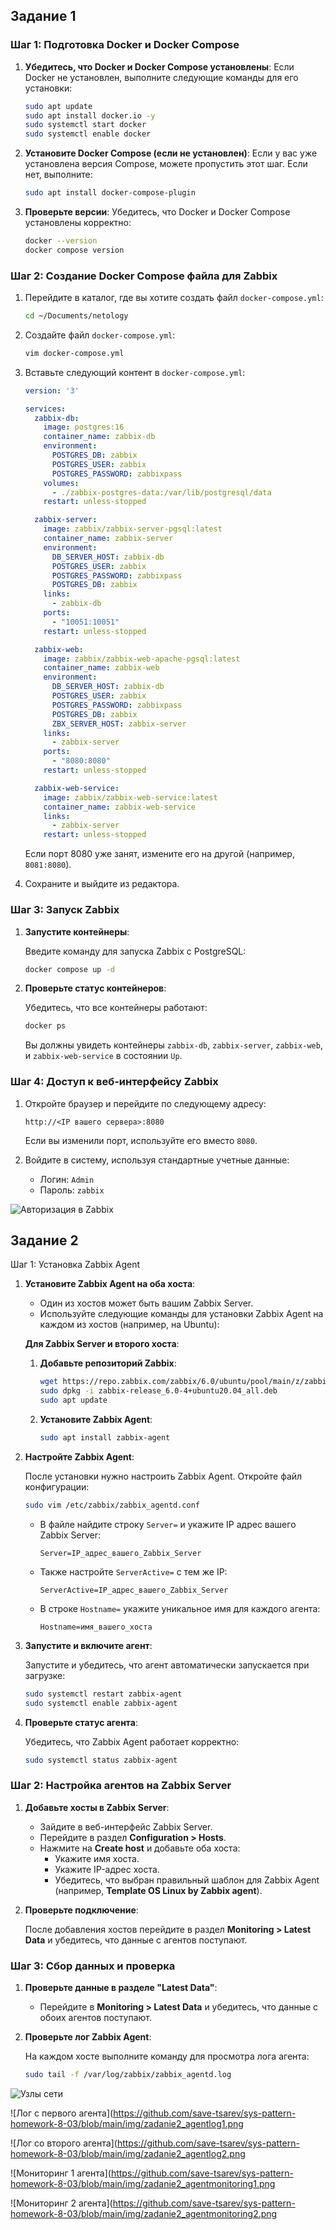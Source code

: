 ## Задание 1

### Шаг 1: Подготовка Docker и Docker Compose

1. **Убедитесь, что Docker и Docker Compose установлены**:
   Если Docker не установлен, выполните следующие команды для его установки:

   ```bash
   sudo apt update
   sudo apt install docker.io -y
   sudo systemctl start docker
   sudo systemctl enable docker
   ```

2. **Установите Docker Compose (если не установлен)**:
   Если у вас уже установлена версия Compose, можете пропустить этот шаг. Если нет, выполните:
   
   ```bash
   sudo apt install docker-compose-plugin
   ```

3. **Проверьте версии**:
   Убедитесь, что Docker и Docker Compose установлены корректно:
   
   ```bash
   docker --version
   docker compose version
   ```

### Шаг 2: Создание Docker Compose файла для Zabbix

1. Перейдите в каталог, где вы хотите создать файл `docker-compose.yml`:

   ```bash
   cd ~/Documents/netology
   ```

2. Создайте файл `docker-compose.yml`:

   ```bash
   vim docker-compose.yml
   ```

3. Вставьте следующий контент в `docker-compose.yml`:

   ```yaml
   version: '3'

   services:
     zabbix-db:
       image: postgres:16
       container_name: zabbix-db
       environment:
         POSTGRES_DB: zabbix
         POSTGRES_USER: zabbix
         POSTGRES_PASSWORD: zabbixpass
       volumes:
         - ./zabbix-postgres-data:/var/lib/postgresql/data
       restart: unless-stopped

     zabbix-server:
       image: zabbix/zabbix-server-pgsql:latest
       container_name: zabbix-server
       environment:
         DB_SERVER_HOST: zabbix-db
         POSTGRES_USER: zabbix
         POSTGRES_PASSWORD: zabbixpass
         POSTGRES_DB: zabbix
       links:
         - zabbix-db
       ports:
         - "10051:10051"
       restart: unless-stopped

     zabbix-web:
       image: zabbix/zabbix-web-apache-pgsql:latest
       container_name: zabbix-web
       environment:
         DB_SERVER_HOST: zabbix-db
         POSTGRES_USER: zabbix
         POSTGRES_PASSWORD: zabbixpass
         POSTGRES_DB: zabbix
         ZBX_SERVER_HOST: zabbix-server
       links:
         - zabbix-server
       ports:
         - "8080:8080"
       restart: unless-stopped

     zabbix-web-service:
       image: zabbix/zabbix-web-service:latest
       container_name: zabbix-web-service
       links:
         - zabbix-server
       restart: unless-stopped
   ```

   Если порт 8080 уже занят, измените его на другой (например, `8081:8080`).

4. Сохраните и выйдите из редактора.

### Шаг 3: Запуск Zabbix

1. **Запустите контейнеры**:

   Введите команду для запуска Zabbix с PostgreSQL:
   
   ```bash
   docker compose up -d
   ```

2. **Проверьте статус контейнеров**:

   Убедитесь, что все контейнеры работают:
   
   ```bash
   docker ps
   ```

   Вы должны увидеть контейнеры `zabbix-db`, `zabbix-server`, `zabbix-web`, и `zabbix-web-service` в состоянии `Up`.

### Шаг 4: Доступ к веб-интерфейсу Zabbix

1. Откройте браузер и перейдите по следующему адресу:
   
   ```
   http://<IP вашего сервера>:8080
   ```

   Если вы изменили порт, используйте его вместо `8080`.

2. Войдите в систему, используя стандартные учетные данные:

   - Логин: `Admin`
   - Пароль: `zabbix`


![Авторизация в Zabbix](https://github.com/save-tsarev/sys-pattern-homework-8-03/blob/main/img/zadanie1_login.png)

## Задание 2

Шаг 1: Установка Zabbix Agent

1. **Установите Zabbix Agent на оба хоста**:
   - Один из хостов может быть вашим Zabbix Server.
   - Используйте следующие команды для установки Zabbix Agent на каждом из хостов (например, на Ubuntu):

   **Для Zabbix Server и второго хоста**:
   
   1. **Добавьте репозиторий Zabbix**:
   
      ```bash
      wget https://repo.zabbix.com/zabbix/6.0/ubuntu/pool/main/z/zabbix-release/zabbix-release_6.0-4+ubuntu20.04_all.deb
      sudo dpkg -i zabbix-release_6.0-4+ubuntu20.04_all.deb
      sudo apt update
      ```

   2. **Установите Zabbix Agent**:
   
      ```bash
      sudo apt install zabbix-agent
      ```

2. **Настройте Zabbix Agent**:
   
   После установки нужно настроить Zabbix Agent. Откройте файл конфигурации:

   ```bash
   sudo vim /etc/zabbix/zabbix_agentd.conf
   ```

   - В файле найдите строку `Server=` и укажите IP адрес вашего Zabbix Server:
     
     ```
     Server=IP_адрес_вашего_Zabbix_Server
     ```

   - Также настройте `ServerActive=` с тем же IP:
     
     ```
     ServerActive=IP_адрес_вашего_Zabbix_Server
     ```

   - В строке `Hostname=` укажите уникальное имя для каждого агента:
     
     ```
     Hostname=имя_вашего_хоста
     ```

3. **Запустите и включите агент**:

   Запустите и убедитесь, что агент автоматически запускается при загрузке:

   ```bash
   sudo systemctl restart zabbix-agent
   sudo systemctl enable zabbix-agent
   ```

4. **Проверьте статус агента**:

   Убедитесь, что Zabbix Agent работает корректно:

   ```bash
   sudo systemctl status zabbix-agent
   ```

### Шаг 2: Настройка агентов на Zabbix Server

1. **Добавьте хосты в Zabbix Server**:

   - Зайдите в веб-интерфейс Zabbix Server.
   - Перейдите в раздел **Configuration > Hosts**.
   - Нажмите на **Create host** и добавьте оба хоста:
     - Укажите имя хоста.
     - Укажите IP-адрес хоста.
     - Убедитесь, что выбран правильный шаблон для Zabbix Agent (например, **Template OS Linux by Zabbix agent**).

2. **Проверьте подключение**:

   После добавления хостов перейдите в раздел **Monitoring > Latest Data** и убедитесь, что данные с агентов поступают.

### Шаг 3: Сбор данных и проверка

1. **Проверьте данные в разделе "Latest Data"**:
   - Перейдите в **Monitoring > Latest Data** и убедитесь, что данные с обоих агентов поступают.

2. **Проверьте лог Zabbix Agent**:
   
   На каждом хосте выполните команду для просмотра лога агента:
   
   ```bash
   sudo tail -f /var/log/zabbix/zabbix_agentd.log

![Узлы сети](https://github.com/save-tsarev/sys-pattern-homework-8-03/blob/main/img/zadanie2_agents.png)

![Лог с первого агента](https://github.com/save-tsarev/sys-pattern-homework-8-03/blob/main/img/zadanie2_agentlog1.png

![Лог со второго агента](https://github.com/save-tsarev/sys-pattern-homework-8-03/blob/main/img/zadanie2_agentlog2.png

![Мониторинг 1 агента](https://github.com/save-tsarev/sys-pattern-homework-8-03/blob/main/img/zadanie2_agentmonitoring1.png

![Мониторинг 2 агента](https://github.com/save-tsarev/sys-pattern-homework-8-03/blob/main/img/zadanie2_agentmonitoring2.png

